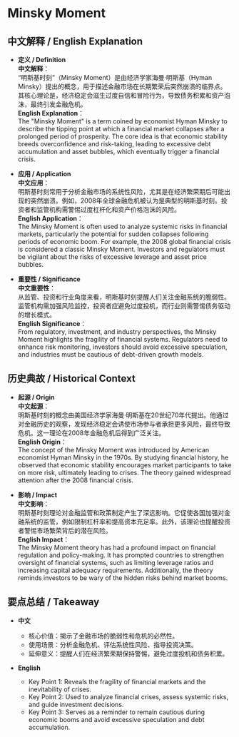 # Minsky Moment

## 中文解释 / English Explanation

* **定义 / Definition**  
  **中文解释**：  
  “明斯基时刻”（Minsky Moment）是由经济学家海曼·明斯基（Hyman Minsky）提出的概念，用于描述金融市场在长期繁荣后突然崩溃的临界点。其核心理论是，经济稳定会滋生过度自信和冒险行为，导致债务积累和资产泡沫，最终引发金融危机。  
  **English Explanation**：  
  The "Minsky Moment" is a term coined by economist Hyman Minsky to describe the tipping point at which a financial market collapses after a prolonged period of prosperity. The core idea is that economic stability breeds overconfidence and risk-taking, leading to excessive debt accumulation and asset bubbles, which eventually trigger a financial crisis.

* **应用 / Application**  
  **中文应用**：  
  明斯基时刻常用于分析金融市场的系统性风险，尤其是在经济繁荣期后可能出现的突然崩溃。例如，2008年全球金融危机被认为是典型的明斯基时刻。投资者和监管机构需警惕过度杠杆化和资产价格泡沫的风险。  
  **English Application**：  
  The Minsky Moment is often used to analyze systemic risks in financial markets, particularly the potential for sudden collapses following periods of economic boom. For example, the 2008 global financial crisis is considered a classic Minsky Moment. Investors and regulators must be vigilant about the risks of excessive leverage and asset price bubbles.

* **重要性 / Significance**  
  **中文重要性**：  
  从监管、投资和行业角度来看，明斯基时刻提醒人们关注金融系统的脆弱性。监管机构需加强风险监控，投资者应避免过度投机，而行业则需警惕债务驱动的增长模式。  
  **English Significance**：  
  From regulatory, investment, and industry perspectives, the Minsky Moment highlights the fragility of financial systems. Regulators need to enhance risk monitoring, investors should avoid excessive speculation, and industries must be cautious of debt-driven growth models.

## 历史典故 / Historical Context

* **起源 / Origin**  
  **中文起源**：  
  明斯基时刻的概念由美国经济学家海曼·明斯基在20世纪70年代提出。他通过对金融历史的观察，发现经济稳定会诱使市场参与者承担更多风险，最终导致危机。这一理论在2008年金融危机后得到广泛关注。  
  **English Origin**：  
  The concept of the Minsky Moment was introduced by American economist Hyman Minsky in the 1970s. By studying financial history, he observed that economic stability encourages market participants to take on more risk, ultimately leading to crises. The theory gained widespread attention after the 2008 financial crisis.

* **影响 / Impact**  
  **中文影响**：  
  明斯基时刻理论对金融监管和政策制定产生了深远影响。它促使各国加强对金融系统的监管，例如限制杠杆率和提高资本充足率。此外，该理论也提醒投资者警惕市场繁荣背后的潜在风险。  
  **English Impact**：  
  The Minsky Moment theory has had a profound impact on financial regulation and policy-making. It has prompted countries to strengthen oversight of financial systems, such as limiting leverage ratios and increasing capital adequacy requirements. Additionally, the theory reminds investors to be wary of the hidden risks behind market booms.

## 要点总结 / Takeaway

* **中文**  
  - 核心价值：揭示了金融市场的脆弱性和危机的必然性。  
  - 使用场景：分析金融危机、评估系统性风险、指导投资决策。  
  - 延伸意义：提醒人们在经济繁荣期保持警惕，避免过度投机和债务积累。

* **English**  
  - Key Point 1: Reveals the fragility of financial markets and the inevitability of crises.  
  - Key Point 2: Used to analyze financial crises, assess systemic risks, and guide investment decisions.  
  - Key Point 3: Serves as a reminder to remain cautious during economic booms and avoid excessive speculation and debt accumulation.